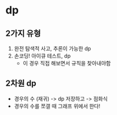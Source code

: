 # dp

## 2가지 유형

1. 완전 탐색적 사고, 추론이 가능한 dp
2. 손코딩! 아이큐 테스트, dp
   - 이 경우 직접 해보면서 규칙을 찾아내야함

## 2차원 dp

- 경우의 수 (재귀) -> dp 저장하고 -> 점화식
- 경우의 수를 쪼갤 때 그래프 위에서 한다!
